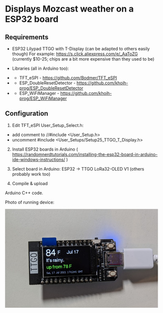 # Displays Mozcast weather on a ESP32 board

## Requirements

 *  ESP32 Lilypad TTGO with T-Display (can be adapted to others easily though)
    For example: https://s.click.aliexpress.com/e/_AaToZG 
    (currently $10-25; chips are a bit more expensive than they used to be)
    
 *  Libraries (all in Arduino too):
 *  * TFT_eSPI - https://github.com/Bodmer/TFT_eSPI
 *  * ESP_DoubleResetDetector - https://github.com/khoih-prog/ESP_DoubleResetDetector
 *  * ESP_WiFiManager - https://github.com/khoih-prog/ESP_WiFiManager

 
## Configuration

1. Edit TFT_eSPI User_Setup_Select.h:
 - add comment to //#include <User_Setup.h>
 - uncomment #include <User_Setups/Setup25_TTGO_T_Display.h> 

2. Install ESP32 boards in Arduino ( https://randomnerdtutorials.com/installing-the-esp32-board-in-arduino-ide-windows-instructions/ )

3. Select board in Arduino: ESP32 -> TTGO LoRa32-OLED V1 (others probably work too)

4. Compile & upload

Arduino C++ code. 

Photo of running device:

![](photo-ttgo.png)
